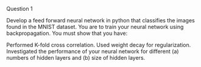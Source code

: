 Question 1

Develop a feed forward neural network in python that classifies the images found in the MNIST dataset. You are to train your neural network using backpropagation. You must show that you have:

Performed K-fold cross correlation.
Used weight decay for regularization.
Investigated the performance of your neural network for different (a) numbers of hidden layers and (b) size of hidden layers.

